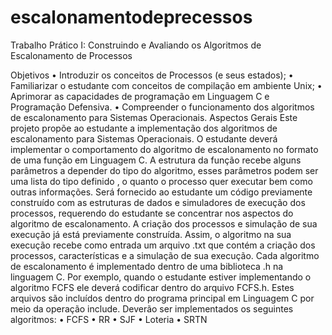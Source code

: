 # escalonamentodeprecessos
Trabalho Prático I: Construindo e Avaliando os Algoritmos de Escalonamento de Processos

Objetivos
• Introduzir os conceitos de Processos (e seus estados);
• Familiarizar o estudante com conceitos de compilação em ambiente Unix;
• Aprimorar as capacidades de programação em Linguagem C e Programação 
Defensiva.
• Compreender o funcionamento dos algoritmos de escalonamento para Sistemas 
Operacionais.
Aspectos Gerais
Este projeto propõe ao estudante a implementação dos algoritmos de 
escalonamento para Sistemas Operacionais. O estudante deverá implementar o 
comportamento do algoritmo de escalonamento no formato de uma função em Linguagem 
C. A estrutura da função recebe alguns parâmetros a depender do tipo do algoritmo, esses 
parâmetros podem ser uma lista do tipo definido <Process>, o quanto o processo quer 
executar bem como outras informações.
Será fornecido ao estudante um código previamente construído com as estruturas 
de dados e simuladores de execução dos processos, requerendo do estudante se concentrar 
nos aspectos do algoritmo de escalonamento. A criação dos processos e simulação de sua 
execução já está previamente construída. Assim, o algoritmo na sua execução recebe como 
entrada um arquivo .txt que contém a criação dos processos, características e a simulação 
de sua execução.
Cada algoritmo de escalonamento é implementado dentro de uma biblioteca .h na 
linguagem C. Por exemplo, quando o estudante estiver implementando o algoritmo FCFS ele 
deverá codificar dentro do arquivo FCFS.h. Estes arquivos são incluídos dentro do programa 
principal em Linguagem C por meio da operação include.
Deverão ser implementados os seguintes algoritmos: 
• FCFS 
• RR 
• SJF
• Loteria
• SRTN
